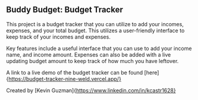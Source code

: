 <h2>Buddy Budget: Budget Tracker</h2>
This project is a budget tracker that you can utilize to add your incomes, expenses, and your total budget. This utilizes a user-friendly interface to keep track of your incomes and expenses. 

Key features include a useful interface that you can use to add your income name, and income amount. Expenses can also be added with a live updating budget amount to keep track of how much you have leftover. 

A link to a live demo of the budget tracker can be found [here]{https://budget-tracker-nine-weld.vercel.app/}

Created by [Kevin Guzman]{https://www.linkedin.com/in/kcastr1628}

